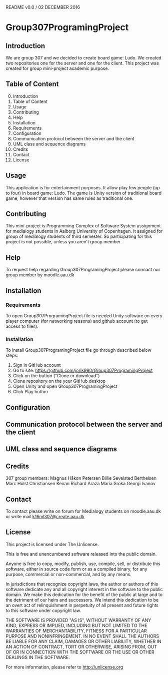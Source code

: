 

README v0.0 / 02 DECEMBER 2016

# Group307ProgramingProject
## Introduction

We are group 307 and we decided to create board game: Ludo. We created two repositories one for the server and one for the client.
This project was created for group mini-project academic purpose.

## Table of Content

0. Introduction
1. Table of Content
2. Usage
3. Contributing
4. Help
5. Installation
6. Requirements
7. Configuration
8. Communication protocol between the server and the client
9. UML class and sequence diagrams
10. Credits
11. Contact
12. License

 

## Usage

This application is for entertainment purposes. It allow play few people (up to four) in board game: Ludo. The game is Unity version of traditional board game, however that version has same rules as traditional one.

## Contributing

This mini-project is Programming Complex of Software System assignment for medialogy students in Aalborg University of Copenhagen. It assigned for group of medialogy students of third semester. So participating for this project is not possible, unless you aren't group member.

## Help

To request help regarding Group307ProgramingProject please connact our group member by moodle.aau.dk

## Installation

### Requirements

To open Group307ProgramingProject file is needed Unity software on every player computer (for networking reasons) and github account (to get access to files).

### Installation

To install Group307ProgramingProject file go through described below steps:
1. Sign in GitHub account 
2. Go to site: https://github.com/jorik990/Group307ProgramingProject 
3. Click on the button ("Clone or download")
4. Clone repository on the your GitHub desktop 
5. Open Unity and open Group307ProgramingProject
6. Click Play button

## Configuration



## Communication protocol between the server and the client


## UML class and sequence diagrams



## Credits

307 group members: 
Magnus Håkon Petersen
Billie Sevelsted Berthelsen 
Marc Holst Christiansen
Keiran Richard Araza
Maria Sroka
Georgi Ivanov

## Contact

To contact please write on forum for Medialogy students on moodle.aau.dk or write mail k16ml307@create.aau.dk

## License

This project is licensed under The Unlicense.

This is free and unencumbered software released into the public domain.

Anyone is free to copy, modify, publish, use, compile, sell, or
distribute this software, either in source code form or as a compiled
binary, for any purpose, commercial or non-commercial, and by any
means.

In jurisdictions that recognize copyright laws, the author or authors
of this software dedicate any and all copyright interest in the
software to the public domain. We make this dedication for the benefit
of the public at large and to the detriment of our heirs and
successors. We intend this dedication to be an overt act of
relinquishment in perpetuity of all present and future rights to this
software under copyright law.

THE SOFTWARE IS PROVIDED "AS IS", WITHOUT WARRANTY OF ANY KIND,
EXPRESS OR IMPLIED, INCLUDING BUT NOT LIMITED TO THE WARRANTIES OF
MERCHANTABILITY, FITNESS FOR A PARTICULAR PURPOSE AND NONINFRINGEMENT.
IN NO EVENT SHALL THE AUTHORS BE LIABLE FOR ANY CLAIM, DAMAGES OR
OTHER LIABILITY, WHETHER IN AN ACTION OF CONTRACT, TORT OR OTHERWISE,
ARISING FROM, OUT OF OR IN CONNECTION WITH THE SOFTWARE OR THE USE OR
OTHER DEALINGS IN THE SOFTWARE.

For more information, please refer to <http://unlicense.org>

